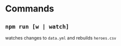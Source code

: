 Commands
========

`npm run [w | watch]`
---------------
watches changes to `data.yml` and rebuilds `heroes.csv`